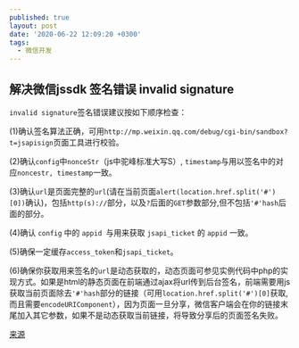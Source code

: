 ```yaml
---
published: true
layout: post
date: '2020-06-22 12:09:20 +0300'
tags:
  - 微信开发
---
```

## 解决微信jssdk 签名错误 invalid signature


`invalid signature`签名错误建议按如下顺序检查：

(1)确认签名算法正确，可用` http://mp.weixin.qq.com/debug/cgi-bin/sandbox?t=jsapisign `页面工具进行校验。

(2)确认`config`中`nonceStr`（js中驼峰标准大写S）, `timestamp`与用以签名中的对应`noncestr, timestamp`一致。

(3)确认`url`是页面完整的`url`(请在当前页面`alert(location.href.split('#')[0])`确认)，包括`http(s)://`部分，以及`?`后面的`GET`参数部分,但不包括`'#'hash`后面的部分。

(4)确认 `config` 中的 `appid `与用来获取 `jsapi_ticket` 的 `appid` 一致。

(5)确保一定缓存`access_token`和`jsapi_ticket`。

(6)确保你获取用来签名的`url`是动态获取的，动态页面可参见实例代码中php的实现方式。如果是html的静态页面在前端通过ajax将url传到后台签名，前端需要用js获取当前页面除去`'#'hash`部分的链接（可用`location.href.split('#')[0]`获取,而且需要`encodeURIComponent`），因为页面一旦分享，微信客户端会在你的链接末尾加入其它参数，如果不是动态获取当前链接，将导致分享后的页面签名失败。


[来源](https://www.jianshu.com/p/341e80e21383 "解决微信jssdk 签名错误 invalid signature")
